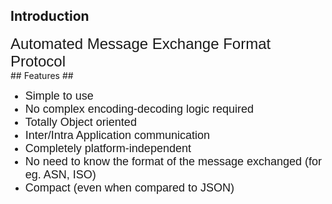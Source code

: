## Introduction ##
<font size='5' face='Georgia, Arial'>
Automated Message Exchange Format Protocol<br>
</font>
## Features ##
<font size='4' face='Georgia, Arial'>
<ul><li>Simple to use<br>
</li><li>No complex encoding-decoding logic required<br>
</li><li>Totally Object oriented<br>
</li><li>Inter/Intra Application communication<br>
</li><li>Completely platform-independent<br>
</li><li>No need to know the format of the message exchanged (for eg. ASN, ISO)<br>
</li><li>Compact (even when compared to JSON)<br>
</font>
